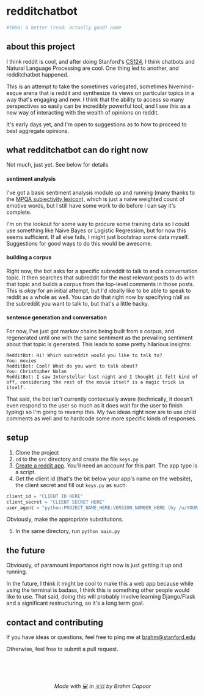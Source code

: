 # redditchatbot

```python
#TODO: a better (read: actually good) name
```

## about this project
I think reddit is cool, and after doing Stanford's [CS124](http://web.stanford.edu/class/cs124/), I think chatbots and Natural Language Processing are cool. One thing led to another, and redditchatbot happened.

This is an attempt to take the sometimes variegated, sometimes hivemind-esque arena that is reddit and synthesize its views on particular topics in a way that's engaging and new. I think that the ability to access so many perspectives so easily can be incredibly powerful tool, and I see this as a new way of interacting with the wealth of opinions on reddit.

It's early days yet, and I'm open to suggestions as to how to proceed to best aggregate opinions.


## what redditchatbot can do right now

Not much, just yet. See below for details

#### sentiment analysis
I've got a basic sentiment analysis module up and running (many thanks to the [MPQA subjectivity lexicon](http://mpqa.cs.pitt.edu/lexicons/subj_lexicon/)), which is just a naive weighted count of emotive words, but I still have some work to do before I can say it's complete.

I'm on the lookout for some way to procure some training data so I could use something like Naive Bayes or Logistic Regression, but for now this seems sufficient. If all else fails, I might just bootstrap some data myself. Suggestions for good ways to do this would be awesome.


#### building a corpus
Right now, the bot asks for a specific subreddit to talk to and a conversation topic. It then searches that subreddit for the most relevant posts to do with that topic and builds a corpus from the top-level comments in those posts. This is _okay_ for an initial attempt, but I'd ideally like to be able to speak to reddit as a whole as well. You can do that right now by specifying r/all as the subreddit you want to talk to, but that's a little hacky.

#### sentence generation and conversation
For now, I've just got markov chains being built from a corpus, and regenerated until one with the same sentiment as the prevailing sentiment about that topic is generated. This leads to some pretty hilarious insights:

```
RedditBot: Hi! Which subreddit would you like to talk to?
You: movies
RedditBot: Cool! What do you want to talk about?
You: Christopher Nolan
RedditBot: I saw Interstellar last night and I thought it felt kind of off, considering the rest of the movie itself is a magic trick in itself.
```

That said, the bot isn't currently contextually aware (technically, it doesn't even respond to the user so much as it does wait for the user to finish typing) so I'm going to revamp this. My two ideas right now are to use child comments as well and to hardcode some more specific kinds of responses. 

## setup

1) Clone the project
2) `cd` to the `src` directory and create the file `keys.py`
3) [Create a reddit app](https://ssl.reddit.com/prefs/apps). You'll need an account for this part. The app type is a script.
4) Get the client id (that's the bit below your app's name on the website), the client secret and fill out `keys.py` as such:

```python
client_id = "CLIENT ID HERE"
client_secret = "CLIENT SECRET HERE"
user_agent = "python:PROJECT_NAME_HERE:VERSION_NUMBER_HERE (by /u/YOUR REDDIT USERNAME HERE)."
```

Obviously, make the appropriate substitutions.

5) In the same directory, run `python main.py`

## the future

Obviously, of paramount importance right now is just getting it up and running.

In the future, I think it might be cool to make this a web app because while using the terminal is badass, I think this is something other people would like to use. That said, doing this will probably involve learning Django/Flask and a significant restructuring, so it's a long term goal.

## contact and contributing

If you have ideas or questions, feel free to ping me at brahm@stanford.edu

Otherwise, feel free to submit a pull request.

<br>
<br>
<br>

<p align='center'>
<em> Made with 💻 in 🇸🇬 by Brahm Capoor </em>
</p>
